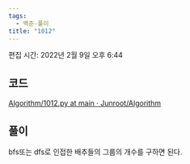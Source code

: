 ```yaml
---
tags:
  - 백준-풀이
title: "1012"
---
```


편집 시간: 2022년 2월 9일 오후 6:44

## 코드

[Algorithm/1012.py at main · Junroot/Algorithm](https://github.com/Junroot/Algorithm/blob/main/backjoon/1012.py)

## 풀이

bfs또는 dfs로 인접한 배추들의 그룹의 개수를 구하면 된다.
